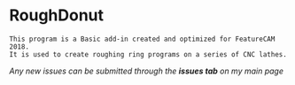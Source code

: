 # RoughDonut

```
This program is a Basic add-in created and optimized for FeatureCAM 2018.
It is used to create roughing ring programs on a series of CNC lathes.
```

_Any new issues can be submitted through the **issues tab** on my main page_
